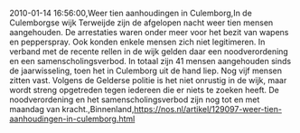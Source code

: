2010-01-14 16:56:00,Weer tien aanhoudingen in Culemborg,In de Culemborgse wijk Terweijde zijn de afgelopen nacht weer tien mensen aangehouden. De arrestaties waren onder meer voor het bezit van wapens en pepperspray. Ook konden enkele mensen zich niet legitimeren. In verband met de recente rellen in de wijk gelden daar een noodverordening en een samenscholingsverbod. In totaal zijn 41 mensen aangehouden sinds de jaarwisseling, toen het in Culemborg uit de hand liep. Nog vijf mensen zitten vast. Volgens de Gelderse politie is het niet onrustig in de wijk, maar wordt streng opgetreden tegen iedereen die er niets te zoeken heeft. De noodverordening en het samenscholingsverbod zijn nog tot en met maandag van kracht.,Binnenland,https://nos.nl/artikel/129097-weer-tien-aanhoudingen-in-culemborg.html